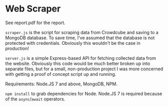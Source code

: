 # Web Scraper

See report.pdf for the report.

`scraper.js` is the script for scraping data from Crowdcube and saving to a
MongoDB database. To save time, I've assumed that the database is not protected
with credentials. Obviously this wouldn't be the case in production!

`server.js` is a simple Express-based API for fetching collected data from the
website. Obviously this code would be much better broken up into separate files,
but for a small, non-production project I was more concerned with getting a
proof of concept script up and running.

Requirements: Node.JS 7 and above, MongoDB, NPM.

`npm install` to grab dependencies for Node. Node.JS 7 is required because of
the `async`/`await` operators.
